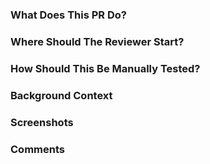 ### What Does This PR Do?


### Where Should The Reviewer Start?


### How Should This Be Manually Tested?


### Background Context


### Screenshots


### Comments
